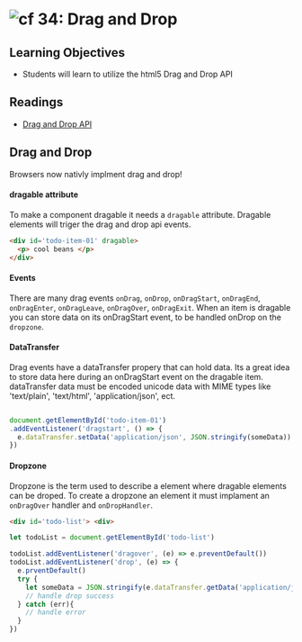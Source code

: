 ![cf](http://i.imgur.com/7v5ASc8.png) 34: Drag and Drop 
===

## Learning Objectives
* Students will learn to utilize the html5 Drag and Drop API

## Readings
* [Drag and Drop API](https://developer.mozilla.org/en-US/docs/Web/API/HTML_Drag_and_Drop_API)

## Drag and Drop
Browsers now nativly implment drag and drop! 
#### dragable attribute
To make a component dragable it needs a `dragable` attribute. Dragable elements will triger the drag and drop api events.

``` html
<div id='todo-item-01' dragable>
  <p> cool beans </p>
</div>
```

#### Events 
There are many drag events `onDrag`, `onDrop`, `onDragStart`, `onDragEnd`, `onDragEnter`, `onDragLeave`, `onDragOver`, `onDragExit`.
When an item is dragable you can store data on its onDragStart event, to be handled onDrop on the `dropzone`.

#### DataTransfer 
Drag events have a dataTransfer propery that can hold data. Its a great idea to store data here during an onDragStart event on the dragable item. dataTransfer data must be encoded unicode data with MIME types like 'text/plain', 'text/html', 'application/json', ect. 
``` javascript

document.getElementById('todo-item-01')
.addEventListener('dragstart', () => {
  e.dataTransfer.setData('application/json', JSON.stringify(someData))
})
```

#### Dropzone
Dropzone is the term used to describe a element where dragable elements can be droped. To create a dropzone an element it must implament an `onDragOver` handler and `onDropHandler`.

``` html
<div id='todo-list'> <div>
```
``` javascript
let todoList = document.getElementById('todo-list')

todoList.addEventListener('dragover', (e) => e.preventDefault())
todoList.addEventListener('drop', (e) => {
  e.prventDefault()
  try {
    let someData = JSON.stringify(e.dataTransfer.getData('application/json'))
    // handle drop success
  } catch (err){
    // handle error
  }
})
```








